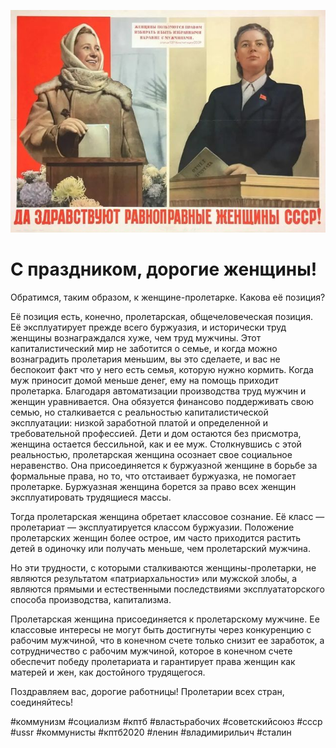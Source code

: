![С праздником, дорогие женщины!](img/posts/08-03-2022.jpg)

# С праздником, дорогие женщины!

Обратимся, таким образом, к женщине-пролетарке. Какова её позиция?

Её позиция есть, конечно, пролетарская, общечеловеческая позиция. Её
эксплуатирует прежде всего буржуазия, и исторически труд женщины вознаграждался
хуже, чем труд мужчины. Этот капиталистический мир не заботится о семье, и когда
можно вознаградить пролетария меньшим, вы это сделаете, и вас не беспокоит факт
что у него есть семья, которую нужно кормить. Когда муж приносит домой меньше
денег, ему на помощь приходит пролетарка. Благодаря автоматизации производства
труд мужчин и женщин уравнивается. Она обязуется финансово поддерживать свою
семью, но сталкивается с реальностью капиталистической эксплуатации: низкой
заработной платой и определенной и требовательной профессией. Дети и дом
остаются без присмотра, женщина остается бессильной, как и ее муж. Столкнувшись
с этой реальностью, пролетарская женщина осознает свое социальное
неравенство. Она присоединяется к буржуазной женщине в борьбе за формальные
права, но то, что отстаивает буржуазка, не помогает пролетарке. Буржуазная
женщина борется за право всех женщин эксплуатировать трудящиеся массы.

Тогда пролетарская женщина обретает классовое сознание. Её класс — пролетариат —
эксплуатируется классом буржуазии. Положение пролетарских женщин более острое,
им часто приходится растить детей в одиночку или получать меньше, чем
пролетарский мужчина.

Но эти трудности, с которыми сталкиваются женщины-пролетарки, не являются
результатом «патриархальности» или мужской злобы, а являются прямыми и
естественными последствиями эксплуататорского способа производства, капитализма.

Пролетарская женщина присоединяется к пролетарскому мужчине. Ее классовые
интересы не могут быть достигнуты через конкуренцию с рабочим мужчиной, что в
конечном счете только снизит ее заработок, а сотрудничество с рабочим мужчиной,
которое в конечном счете обеспечит победу пролетариата и гарантирует права
женщин как матерей и жен, как достойного трудящегося.

Поздравляем вас, дорогие работницы! Пролетарии всех стран, соединяйтесь!

\#коммунизм #социализм #кптб #властьрабочих #советскийсоюз #ссср #ussr
\#коммунисты #кптб2020 #ленин #владимирильич #сталин
